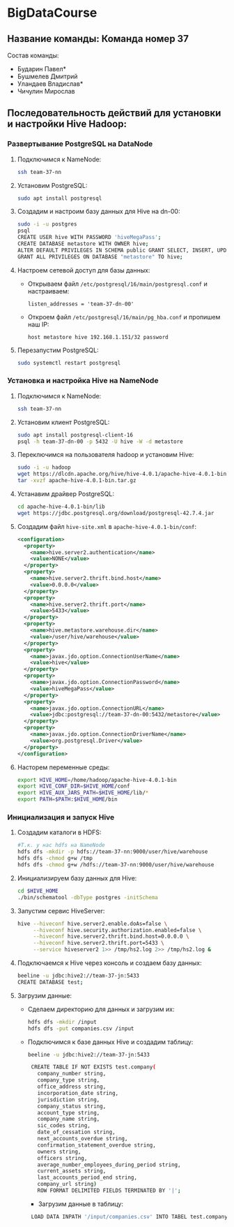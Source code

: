 # BigDataCourse

## Название команды: Команда номер 37

Состав команды:
* Бударин Павел*
* Бушмелев Дмитрий
* Уландаев Владислав*
* Чичулин Мирослав

## Последовательность действий для установки и настройки Hive Hadoop:
### Развертывание PostgreSQL на DataNode

1. Подключимся к NameNode:
   ```bash
   ssh team-37-nn
   ```

2. Установим PostgreSQL:
   ```bash
   sudo apt install postgresql
   ```

3. Создадим и настроим базу данных для Hive на dn-00:
   ```bash
   sudo -i -u postgres
   psql
   CREATE USER hive WITH PASSWORD 'hiveMegaPass';
   CREATE DATABASE metastore WITH OWNER hive;
   ALTER DEFAULT PRIVILEGES IN SCHEMA public GRANT SELECT, INSERT, UPDATE, DELETE ON TABLES TO hive;
   GRANT ALL PRIVILEGES ON DATABASE "metastore" TO hive;
   ```

4. Настроем сетевой доступ для базы данных:
   - Открываем файл `/etc/postgresql/16/main/postgresql.conf` и настраиваем:
     ```plaintext
     listen_addresses = 'team-37-dn-00'
     ```

   - Откроем файл `/etc/postgresql/16/main/pg_hba.conf` и пропишем наш IP:
     ```plaintext
     host metastore hive 192.168.1.151/32 password
     ```

5. Перезапустим PostgreSQL:
   ```bash
   sudo systemctl restart postgresql
   ```

### Установка и настройка Hive на NameNode

1. Подключимся к NameNode:
   ```bash
   ssh team-37-nn
   ```

2. Установим клиент PostgreSQL:
   ```bash
   sudo apt install postgresql-client-16
   psql -h team-37-dn-00 -p 5432 -U hive -W -d metastore
   ```

3. Переключимся на пользователя hadoop и установим Hive:
   ```bash
   sudo -i -u hadoop
   wget https://dlcdn.apache.org/hive/hive-4.0.1/apache-hive-4.0.1-bin.tar.gz
   tar -xvzf apache-hive-4.0.1-bin.tar.gz
   ```

4. Устанавим драйвер PostgreSQL:
   ```bash
   cd apache-hive-4.0.1-bin/lib
   wget https://jdbc.postgresql.org/download/postgresql-42.7.4.jar
   ```

5. Создадим файл `hive-site.xml` в `apache-hive-4.0.1-bin/conf`:
   ```xml
   <configuration>
     <property>
       <name>hive.server2.authentication</name>
       <value>NONE</value>
     </property>
     <property>
       <name>hive.server2.thrift.bind.host</name>
       <value>0.0.0.0</value>
     </property>
     <property>
       <name>hive.server2.thrift.port</name>
       <value>5433</value>
     </property>
     <property>
       <name>hive.metastore.warehouse.dir</name>
       <value>/user/hive/warehouse</value>
     </property>
     <property>
       <name>javax.jdo.option.ConnectionUserName</name>
       <value>hive</value>
     </property>
     <property>
       <name>javax.jdo.option.ConnectionPassword</name>
       <value>hiveMegaPass</value>
     </property>
     <property>
       <name>javax.jdo.option.ConnectionURL</name>
       <value>jdbc:postgresql://team-37-dn-00:5432/metastore</value>
     </property>
     <property>
       <name>javax.jdo.option.ConnectionDriverName</name>
       <value>org.postgresql.Driver</value>
     </property>
   </configuration>
   ```


6. Насторем переменные среды:
   ```bash
   export HIVE_HOME=/home/hadoop/apache-hive-4.0.1-bin
   export HIVE_CONF_DIR=$HIVE_HOME/conf
   export HIVE_AUX_JARS_PATH=$HIVE_HOME/lib/*
   export PATH=$PATH:$HIVE_HOME/bin
   ```

### Инициализация и запуск Hive

1. Создадим каталоги в HDFS:
   ```bash
   #Т.к. у нас hdfs на NameNode
   hdfs dfs -mkdir -p hdfs://team-37-nn:9000/user/hive/warehouse
   hdfs dfs -chmod g+w /tmp
   hdfs dfs -chmod g+w /hdfs://team-37-nn:9000/user/hive/warehouse
   ```

2. Инициализируем базу данных для Hive:
   ```bash
   cd $HIVE_HOME
   ./bin/schematool -dbType postgres -initSchema
   ```

3. Запустим сервис HiveServer:
   ```bash
   hive --hiveconf hive.server2.enable.doAs=false \
        --hiveconf hive.security.authorization.enabled=false \
        --hiveconf hive.server2.thrift.bind.host=0.0.0.0 \
        --hiveconf hive.server2.thrift.port=5433 \
        --service hiveserver2 1>> /tmp/hs2.log 2>> /tmp/hs2.log &
   ```

4. Подключаемся к Hive через консоль и создаем базу данных:
   ```bash
   beeline -u jdbc:hive2://team-37-jn:5433
   CREATE DATABASE test;
   ```

5. Загрузим данные:

   - Сделаем директорию для данных и загрузим их:
     ```bash
     hdfs dfs -mkdir /input
     hdfs dfs -put companies.csv /input
     ```

   - Подключимся к базе данных Hive и создадим таблицу:
     ```bash
     beeline -u jdbc:hive2://team-37-jn:5433

      CREATE TABLE IF NOT EXISTS test.company(
        company_number string,
        company_type string,
        office_address string,
        incorporation_date string,
        jurisdiction string,
        company_status string,
        account_type string,
        company_name string,
        sic_codes string,
        date_of_cessation string,
        next_accounts_overdue string,
        confirmation_statement_overdue string,
        owners string,
        officers string,
        average_number_employees_during_period string,
        current_assets string,
        last_accounts_period_end string,
        company_url string)
        ROW FORMAT DELIMITED FIELDS TERMINATED BY '|';
     ```
     - Загрузим данные в таблицу:
     ```bash
      LOAD DATA INPATH '/input/companies.csv' INTO TABEL test.company;
     ```

